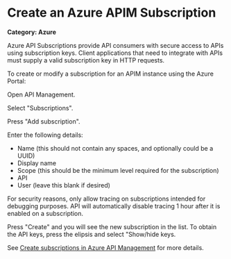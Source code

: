 # Create an Azure APIM Subscription

__Category: Azure__

Azure API Subscriptions provide API consumers with secure access to APIs using subscription keys. Client applications that need to integrate with APIs must supply a valid subscription key in HTTP requests.

To create or modify a subscription for an APIM instance using the Azure Portal:

Open API Management.

Select "Subscriptions".

Press "Add subscription".

Enter the following details:

* Name (this should not contain any spaces, and optionally could be a UUID)
* Display name
* Scope (this should be the minimum level required for the subscription)
* API
* User (leave this blank if desired)

For security reasons, only allow tracing on subscriptions intended for debugging purposes. API will automatically disable tracing 1 hour after it is enabled on a subscription.

Press "Create" and you will see the new subscription in the list. To obtain the API keys, press the elipsis and select "Show/hide keys.

See [Create subscriptions in Azure API Management](https://learn.microsoft.com/en-us/azure/api-management/api-management-howto-create-subscriptions) for more details.
